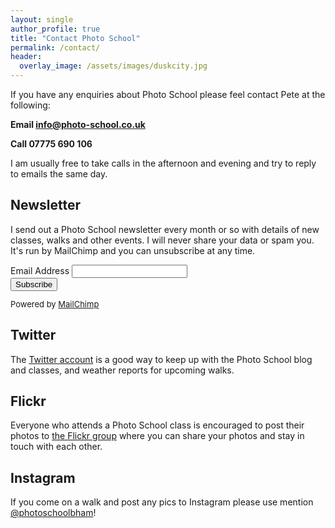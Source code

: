 ```yaml
---
layout: single
author_profile: true
title: "Contact Photo School"
permalink: /contact/
header:
  overlay_image: /assets/images/duskcity.jpg
---
```




If you have any enquiries about Photo School please feel contact Pete at the following:

<strong>Email [info@photo-school.co.uk](mailto:info@photo-school.co.uk)</strong>

<strong>Call 07775 690 106</strong>

I am usually free to take calls in the afternoon and evening and try to reply to emails the same day. 

## Newsletter

I send out a Photo School newsletter every month or so with details of new classes, walks and other events. I will never share your data or spam you. It's run by MailChimp and you can unsubscribe at any time.

<link href="//cdn-images.mailchimp.com/embedcode/classic-081711.css" rel="stylesheet" type="text/css"> <div id="mc_embed_signup"> <form action="//photo-school.us2.list-manage.com/subscribe/post?u=7831fcef470b0e8f86ec0af40&id=9a536a32c0" method="post" id="mc-embedded-subscribe-form" name="mc-embedded-subscribe-form" class="validate" target="_blank" novalidate>     <div id="mc_embed_signup_scroll"> <div class="mc-field-group"> 	<label for="mce-EMAIL">Email Address </label> 	<input type="email" value="" name="EMAIL" class="required email" id="mce-EMAIL"> </div>  <div id="mce-responses" class="clear"> 		<div class="response" id="mce-error-response" style="display:none"></div> 		<div class="response" id="mce-success-response" style="display:none"></div> 	</div>    <!-- real people should not fill this in and expect good things - do not remove this or risk form bot signups-->     <div style="position: absolute; left: -5000px;"><input type="text" name="b_7831fcef470b0e8f86ec0af40_9a536a32c0" tabindex="-1" value=""></div>     <div class="clear"><input type="submit" value="Subscribe" name="subscribe" id="mc-embedded-subscribe" class="button"></div>   <p style="font-size:small;">Powered by <a href="http://eepurl.com/Ad_F9" title="MailChimp - email marketing made easy and fun">MailChimp</a></p>  </div> </form> </div> <script type='text/javascript' src='//s3.amazonaws.com/downloads.mailchimp.com/js/mc-validate.js'></script><script type='text/javascript'>(function($) {window.fnames = new Array(); window.ftypes = new Array();fnames[0]='EMAIL';ftypes[0]='email';}(jQuery));var $mcj = jQuery.noConflict(true);</script> <!--End mc_embed_signup-->

## Twitter

The [Twitter account](http://twitter.com/photoschoolbham/) is a good way to keep up with the Photo School blog and classes, and weather reports for upcoming walks.

## Flickr
Everyone who attends a Photo School class is encouraged to post their photos to [the Flickr group](http://www.flickr.com/groups/mattandpeteschool/) where you can share your photos and stay in touch with each other.

## Instagram

If you come on a walk and post any pics to Instagram please use mention [@photoschoolbham](https://www.instagram.com/photoschoolbham/)!